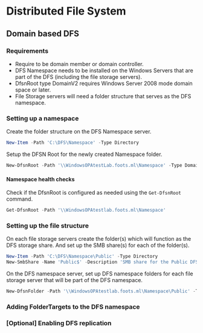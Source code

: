 # Distributed File System

## Domain based DFS
### Requirements
- Require to be domain member or domain controller.
- DFS Namespace needs to be installed on the Windows Servers that are part of the DFS (including the file storage servers).
- DfsnRoot type DomainV2 requires Windows Server 2008 mode domain space or later.
- File Storage servers will need a folder structure that serves as the DFS namespace.

### Setting up a namespace
Create the folder structure on the DFS Namespace server.
```PowerShell
New-Item -Path 'C:\DFS\Namespace' -Type Directory
```
Setup the DFSN Root for the newly created Namespace folder.
```PowerShell
New-DfsnRoot -Path '\\WindowsOPAtestLab.foots.ml\Namespace' -Type DomainV2 -TargetPath 'C:\DFS\Namespace' -EnableAccessBasedEnumeration $true
```

#### Namespace health checks
Check if the DfsnRoot is configured as needed using the `Get-DfsnRoot` command.
```PowerShell
Get-DfsnRoot -Path '\\WindowsOPAtestlab.foots.ml\Namespace'
```

### Setting up the file structure
On each file storage servers create the folder(s) which will function as the DFS storage share.
And set up the SMB share(s) for each of the folder(s).
```PowerShell
New-Item -Path 'C:\DFS\Namespace\Public' -Type Directory
New-SmbShare -Name 'Public$' -Description 'SMB share for the Public DFS folder.' -Path 'C:\DFS\Namespace\Public' -FullAccess 'WINOPATL\Administrator' -ChangeAccess 'Domain Users' -ReadAccess 'Authenticated Users'
```
On the DFS namespace server, set up DFS namespace folders for each file storage server that will be part of the DFS namespace.
```PowerShell
New-DfsnFolder -Path '\\WindowsOPAtestlab.foots.ml\Namespace\Public' -TargetFolder '\\Testlab-DFS1\Public$' -EnableTargetFailback
```

### Adding FolderTargets to the DFS namespace


### [Optional] Enabling DFS replication